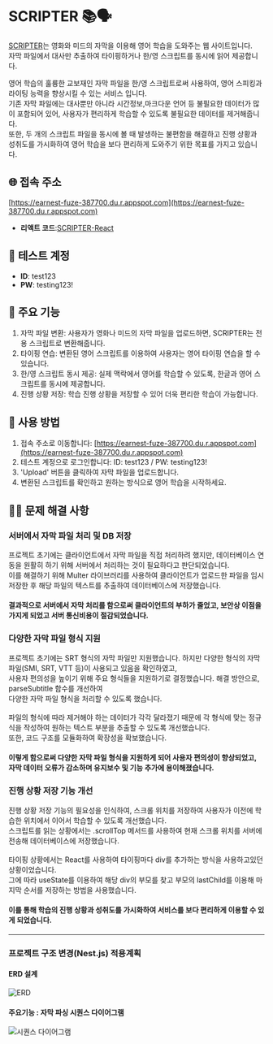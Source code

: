 # SCRIPTER 📚🗣️

[SCRIPTER](https://earnest-fuze-387700.du.r.appspot.com)는 영화와 미드의 자막을 이용해 영어 학습을 도와주는 웹 사이트입니다.<br>
자막 파일에서 대사만 추출하여 타이핑하거나 한/영 스크립트를 동시에 읽어 제공합니다.

영어 학습의 훌륭한 교보재인 자막 파일을 한/영 스크립트로써 사용하여, 영어 스피킹과 라이팅 능력을 향상시킬 수 있는 서비스 입니다.<br>
기존 자막 파일에는 대사뿐만 아니라 시간정보,마크다운 언어 등 불필요한 데이터가 많이 포함되어 있어, 사용자가 편리하게 학습할 수 있도록 불필요한 데이터를 제거해줍니다.<br>
또한, 두 개의 스크립트 파일을 동시에 볼 때 발생하는 불편함을 해결하고 진행 상황과 성취도를 가시화하여 영어 학습을 보다 편리하게 도와주기 위한 목표를 가지고 있습니다.

## 🌐 접속 주소

[https://earnest-fuze-387700.du.r.appspot.com](https://earnest-fuze-387700.du.r.appspot.com)

- **리액트 코드**:[SCRIPTER-React](https://github.com/ksaw1228/SCRIPTER-React)

## 🔐 테스트 계정

- **ID**: test123
- **PW**: testing123!

## 🎯 주요 기능

1. 자막 파일 변환: 사용자가 영화나 미드의 자막 파일을 업로드하면, SCRIPTER는 전용 스크립트로 변환해줍니다.
2. 타이핑 연습: 변환된 영어 스크립트를 이용하여 사용자는 영어 타이핑 연습을 할 수 있습니다.
3. 한/영 스크립트 동시 제공: 실제 맥락에서 영어를 학습할 수 있도록, 한글과 영어 스크립트를 동시에 제공합니다.
4. 진행 상황 저장: 학습 진행 상황을 저장할 수 있어 더욱 편리한 학습이 가능합니다.

## 📖 사용 방법

1. 접속 주소로 이동합니다: [https://earnest-fuze-387700.du.r.appspot.com](https://earnest-fuze-387700.du.r.appspot.com)
2. 테스트 계정으로 로그인합니다: ID: test123 / PW: testing123!
3. 'Upload' 버튼을 클릭하여 자막 파일을 업로드합니다.
4. 변환된 스크립트를 확인하고 원하는 방식으로 영어 학습을 시작하세요.

## 👨‍💻 문제 해결 사항
### 서버에서 자막 파일 처리 및 DB 저장
프로젝트 초기에는 클라이언트에서 자막 파일을 직접 처리하려 했지만, 데이터베이스 연동을 원활히 하기 위해 서버에서 처리하는 것이 필요하다고 판단되었습니다.<br>
이를 해결하기 위해 Multer 라이브러리를 사용하여 클라이언트가 업로드한 파일을 임시 저장한 후 해당 파일의 텍스트를 추출하여 데이터베이스에 저장했습니다.<br>
#### 결과적으로 서버에서 자막 처리를 함으로써 클라이언트의 부하가 줄었고, 보안상 이점을 가지게 되었고 서버 통신비용이 절감되었습니다.

### 다양한 자막 파일 형식 지원
프로젝트 초기에는 SRT 형식의 자막 파일만 지원했습니다. 하지만 다양한 형식의 자막 파일(SMI, SRT, VTT 등)이 사용되고 있음을 확인하였고,<br>
사용자 편의성을 높이기 위해 주요 형식들을 지원하기로 결정했습니다. 해결 방안으로, parseSubtitle 함수를 개선하여<br>
다양한 자막 파일 형식을 처리할 수 있도록 했습니다.<br><br>
파일의 형식에 따라 제거해야 하는 데이터가 각각 달라졌기 때문에 각 형식에 맞는 정규식을 작성하여 원하는 텍스트 부분을 추출할 수 있도록 개선했습니다.<br>
또한, 코드 구조를 모듈화하여 확장성을 확보했습니다. <br>
#### 이렇게 함으로써 다양한 자막 파일 형식을 지원하게 되어 사용자 편의성이 향상되었고, 자막 데이터 오류가 감소하며 유지보수 및 기능 추가에 용이해졌습니다.


### 진행 상황 저장 기능 개선
진행 상황 저장 기능의 필요성을 인식하여, 스크롤 위치를 저장하여 사용자가 이전에 학습한 위치에서 이어서 학습할 수 있도록 개선했습니다.<br>
스크립트를 읽는 상황에서는 .scrollTop 메서드를 사용하여 현재 스크롤 위치를 서버에 전송해 데이터베이스에 저장했습니다.<br><br>
타이핑 상황에서는 React를 사용하여 타이핑마다 div를 추가하는 방식을 사용하고있던 상황이었습니다. <br>
그에 따라 useState를 이용하여 해당 div의 부모를 찾고 부모의 lastChild를 이용해 마지막 순서를 저장하는 방법을 사용했습니다.<br>
#### 이를 통해 학습의 진행 상황과 성취도를 가시화하여 서비스를 보다 편리하게 이용할 수 있게 되었습니다.

---
### 프로젝트 구조 변경(Nest.js) 적용계획

#### ERD 설계
![ERD](https://github.com/ksaw1228/SCRIPTER/assets/48974380/6838e693-421b-4de0-aef3-d8eefc732e05)

#### 주요기능 : 자막 파싱 시퀀스 다이어그램
![시퀀스 다이어그램](https://github.com/ksaw1228/SCRIPTER/assets/48974380/27daea69-97b7-491d-95f4-081c24f8bafc)

